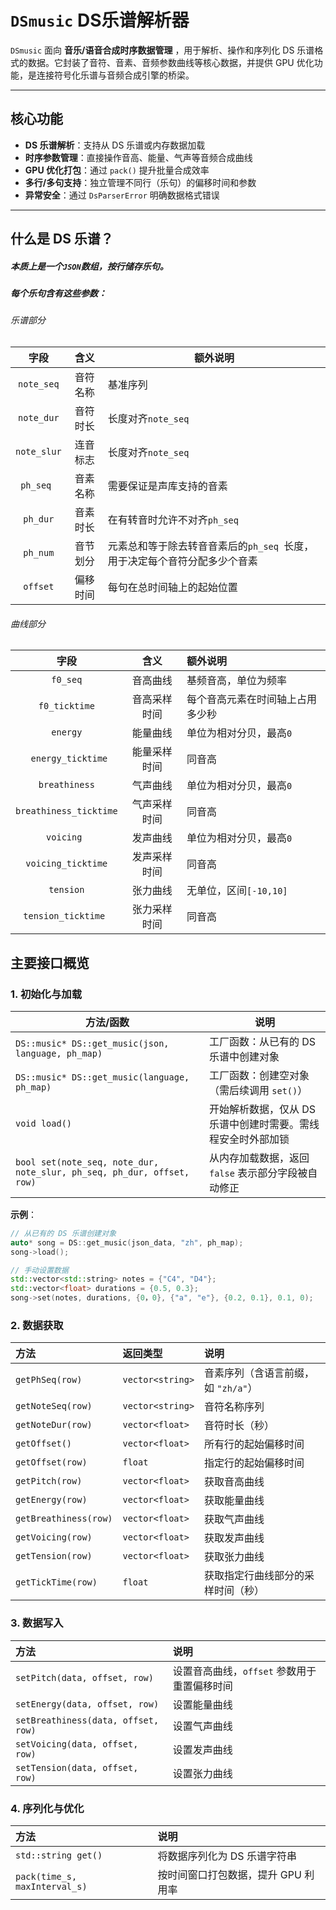 # `DSmusic` DS乐谱解析器

`DSmusic` 面向 **音乐/语音合成时序数据管理** ，用于解析、操作和序列化 DS 乐谱格式的数据。它封装了音符、音素、音频参数曲线等核心数据，并提供 GPU 优化功能，是连接符号化乐谱与音频合成引擎的桥梁。

---

## 核心功能
- **DS 乐谱解析**：支持从 DS 乐谱或内存数据加载
- **时序参数管理**：直接操作音高、能量、气声等音频合成曲线
- **GPU 优化打包**：通过 `pack()` 提升批量合成效率
- **多行/多句支持**：独立管理不同行（乐句）的偏移时间和参数
- **异常安全**：通过 `DsParserError` 明确数据格式错误

---

## 什么是 DS 乐谱？

##### 本质上是一个`JSON`数组，按行储存乐句。

##### 每个乐句含有这些参数：

###### 乐谱部分

|    字段     |   含义   | 额外说明                                                     |
| :---------: | :------: | ------------------------------------------------------------ |
| `note_seq`  | 音符名称 | 基准序列                                                     |
| `note_dur`  | 音符时长 | 长度对齐`note_seq`                                           |
| `note_slur` | 连音标志 | 长度对齐`note_seq`                                           |
|  `ph_seq `  | 音素名称 | 需要保证是声库支持的音素                                     |
|  `ph_dur`   | 音素时长 | 在有转音时允许不对齐`ph_seq `                                |
|  `ph_num`   | 音节划分 | 元素总和等于除去转音音素后的`ph_seq `长度，用于决定每个音符分配多少个音素 |
|  `offset`   | 偏移时间 | 每句在总时间轴上的起始位置                                   |

###### 曲线部分

|          字段          |     含义     | 额外说明                         |
| :--------------------: | :----------: | :------------------------------- |
|        `f0_seq`        |   音高曲线   | 基频音高，单位为频率             |
|     `f0_ticktime`      | 音高采样时间 | 每个音高元素在时间轴上占用多少秒 |
|        `energy`        |   能量曲线   | 单位为相对分贝，最高`0`          |
| `	energy_ticktime`  | 能量采样时间 | 同音高                           |
|     `breathiness`      |   气声曲线   | 单位为相对分贝，最高`0`          |
| `breathiness_ticktime` | 气声采样时间 | 同音高                           |
|       `voicing `       |   发声曲线   | 单位为相对分贝，最高`0`          |
|   `voicing_ticktime`   | 发声采样时间 | 同音高                           |
|       `tension`        |   张力曲线   | 无单位，区间`[-10,10]`           |
|  `tension_ticktime `   | 张力采样时间 | 同音高                           |



## **主要接口概览**

### 1. 初始化与加载
| 方法/函数                                                    | 说明                                                         |
| ------------------------------------------------------------ | ------------------------------------------------------------ |
| `DS::music* DS::get_music(json, language, ph_map)`           | 工厂函数：从已有的 DS 乐谱中创建对象                         |
| `DS::music* DS::get_music(language, ph_map)`                 | 工厂函数：创建空对象（需后续调用 `set()`）                   |
| `void load()`                                                | 开始解析数据，仅从 DS 乐谱中创建时需要。需线程安全时外部加锁 |
| `bool set(note_seq, note_dur, note_slur, ph_seq, ph_dur, offset, row)` | 从内存加载数据，返回 `false` 表示部分字段被自动修正          |

**示例**：

```cpp
// 从已有的 DS 乐谱创建对象
auto* song = DS::get_music(json_data, "zh", ph_map);
song->load();

// 手动设置数据
std::vector<std::string> notes = {"C4", "D4"};
std::vector<float> durations = {0.5, 0.3};
song->set(notes, durations, {0，0}, {"a", "e"}, {0.2, 0.1}, 0.1, 0);
```

### 2. **数据获取**

| 方法                  | 返回类型         | 说明                                |
| :-------------------- | :--------------- | :---------------------------------- |
| `getPhSeq(row)`       | `vector<string>` | 音素序列（含语言前缀，如 `"zh/a"`） |
| `getNoteSeq(row)`     | `vector<string>` | 音符名称序列                        |
| `getNoteDur(row)`     | `vector<float>`  | 音符时长（秒）                      |
| `getOffset()`         | `vector<float>`  | 所有行的起始偏移时间                |
| `getOffset(row)`      | `float`          | 指定行的起始偏移时间                |
| `getPitch(row)`       | `vector<float>`  | 获取音高曲线                        |
| `getEnergy(row)`      | `vector<float>`  | 获取能量曲线                        |
| `getBreathiness(row)` | `vector<float>`  | 获取气声曲线                        |
| `getVoicing(row)`     | `vector<float>`  | 获取发声曲线                        |
| `getTension(row)`     | `vector<float>`  | 获取张力曲线                        |
| `getTickTime(row)`    | `float`          | 获取指定行曲线部分的采样时间（秒）  |

### 3. 数据写入

| 方法                                | 说明                                        |
| :---------------------------------- | :------------------------------------------ |
| `setPitch(data, offset, row)`       | 设置音高曲线，`offset` 参数用于重置偏移时间 |
| `setEnergy(data, offset, row)`      | 设置能量曲线                                |
| `setBreathiness(data, offset, row)` | 设置气声曲线                                |
| `setVoicing(data, offset, row)`     | 设置发声曲线                                |
| `setTension(data, offset, row)`     | 设置张力曲线                                |

### 4. 序列化与优化

| **方法**                      | 说明                                |
| :---------------------------- | :---------------------------------- |
| `std::string get()`           | 将数据序列化为 DS 乐谱字符串        |
| `pack(time_s, maxInterval_s)` | 按时间窗口打包数据，提升 GPU 利用率 |